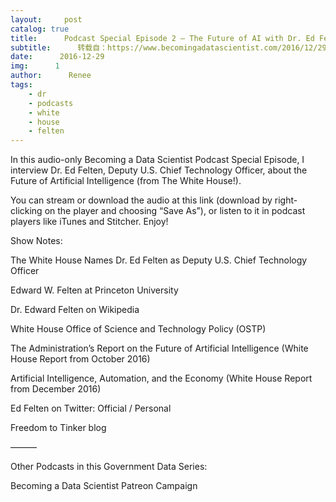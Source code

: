 ```yaml
---
layout:     post
catalog: true
title:      Podcast Special Episode 2 – The Future of AI with Dr. Ed Felten
subtitle:      转载自：https://www.becomingadatascientist.com/2016/12/29/podcast-special-episode-2-the-future-of-ai-with-dr-ed-felten/
date:      2016-12-29
img:      1
author:      Renee
tags:
    - dr
    - podcasts
    - white
    - house
    - felten
---
```


In this audio-only Becoming a Data Scientist Podcast Special Episode, I interview Dr. Ed Felten, Deputy U.S. Chief Technology Officer, about the Future of Artificial Intelligence (from The White House!).

You can stream or download the audio at this link (download by right-clicking on the player and choosing “Save As”), or listen to it in podcast players like iTunes and Stitcher. Enjoy!

Show Notes:

The White House Names Dr. Ed Felten as Deputy U.S. Chief Technology Officer

Edward W. Felten at Princeton University

Dr. Edward Felten on Wikipedia

White House Office of Science and Technology Policy (OSTP)

The Administration’s Report on the Future of Artificial Intelligence (White House Report from October 2016)

Artificial Intelligence, Automation, and the Economy (White House Report from December 2016)

Ed Felten on Twitter: Official / Personal

Freedom to Tinker blog

———

Other Podcasts in this Government Data Series:

Becoming a Data Scientist Patreon Campaign
